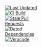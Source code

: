 <!-- START badge-template.html --><svg fill="none" viewBox="0 0 120 120" width="120" height="120" xmlns="http://www.w3.org/2000/svg">
  <foreignObject width="100%" height="100%">
    <div xmlns="http://www.w3.org/1999/xhtml">
      <a href="https://github.com/tr/ebook_ebook-publishing/blob/tr-cicd-resources/tr/ebook_ebook-publishing/badges/java-cicd-workflows_1688970504/last-badge-update.svg" target="_blank">
        <img alt="Last Updated" src="https://github.com/tr/ebook_ebook-publishing/blob/tr-cicd-resources/badges/java-cicd-workflows_1688970504/last-badge-update.svg">
      </a>
      <br />
      <a href="https://github.com/tr/ebook_ebook-publishing/actions/runs/5532251680" target="_blank">
        <img alt="CI Build" src="https://github.com/tr/ebook_ebook-publishing/actions/workflows/eBookGatherer-main-build.yml/badge.svg?branch=java-cicd-workflows_1688970504">
      </a>
      <br />
      <a href="https://github.com/tr/ebook_ebook-publishing/pulls?q=is:pr+created:%3C%3D2023-07-05+is%3Aopen" target="_blank">
      <img alt="Stale Pull Requests" src="https://github.com/tr/ebook_ebook-publishing/blob/tr-cicd-resources/badges/java-cicd-workflows_1688970504/stale-pr-count.svg">
      </a>
      <br />
      <a href="https://github.com/tr/ebook_ebook-publishing/labels/dependencies?q=+is%3Aopen" target="_blank">
      <img alt="Dated Dependencies" src="https://github.com/tr/ebook_ebook-publishing/blob/tr-cicd-resources/badges/java-cicd-workflows_1688970504/dated-dependency-count.svg">
      </a>
      <br />
      <a href="https://github.com/tr/ebook_ebook-publishing/issues?q=is%3Aissue+is%3Aopen+label%3Averacode-vulnerability" target="_blank">
        <img alt="Veracode Vulnerabilities" src="https://github.com/tr/ebook_ebook-publishing/blob/tr-cicd-resources/badges/java-cicd-workflows_1688970504/veracode-vulnerability-counts.svg">
      </a>
      <br />
      <a href="" target="_blank">
        <img alt="Code Coverage" src="https://github.com/tr/ebook_ebook-publishing/blob/tr-cicd-resources/badges/java-cicd-workflows_1688970504/code-coverage.svg">
      </a>
      <br />
      <a href="https://github.com/tr/ebook_ebook-publishing/runs/14981394921" target="_blank">
        <img alt="Lines of Code" src="https://github.com/tr/ebook_ebook-publishing/blob/tr-cicd-resources/badges/java-cicd-workflows_1688970504/lines-of-code.svg">
      </a>
      <br />
      <a href="https://github.com/tr/ebook_ebook-publishing/releases/latest" target="_blank">
      <img alt="Latest Release" src="https://github.com/tr/ebook_ebook-publishing/blob/tr-cicd-resources/badges/java-cicd-workflows_1688970504/latest-release.svg">
      </a>
    </div>
  </foreignObject>
</svg>

<!-- END badge-template.html -->


